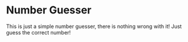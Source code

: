 <h1>Number Guesser</h1>

<p>This is just a simple number guesser, there is nothing wrong with it! Just guess the correct number!</p>
